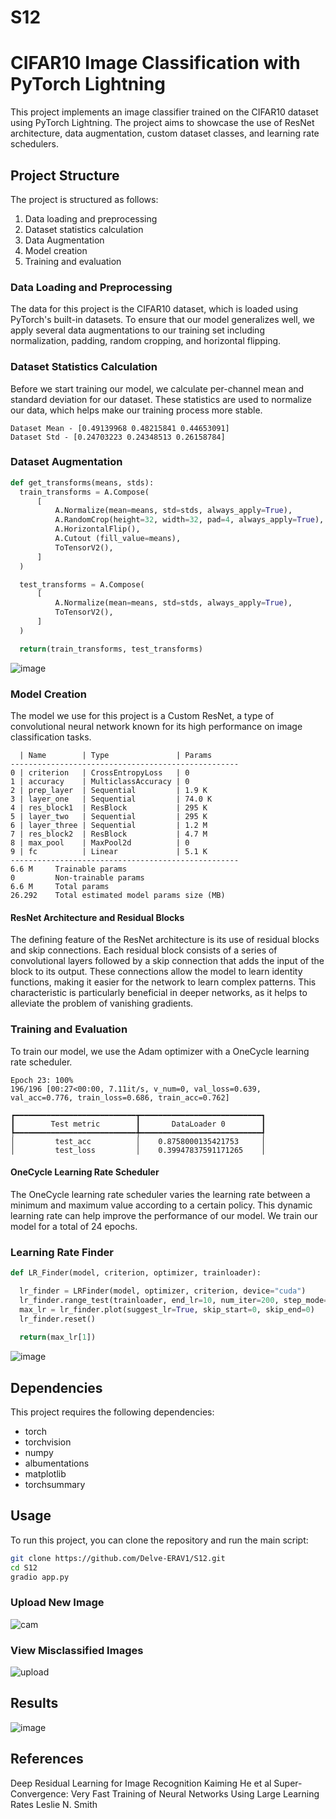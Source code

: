 # S12

# CIFAR10 Image Classification with PyTorch Lightning

This project implements an image classifier trained on the CIFAR10 dataset using PyTorch Lightning. The project aims to showcase the use of ResNet architecture, data augmentation, custom dataset classes, and learning rate schedulers.

## Project Structure

The project is structured as follows:

1. Data loading and preprocessing
2. Dataset statistics calculation
3. Data Augmentation
3. Model creation
4. Training and evaluation

### Data Loading and Preprocessing

The data for this project is the CIFAR10 dataset, which is loaded using PyTorch's built-in datasets. To ensure that our model generalizes well, we apply several data augmentations to our training set including normalization, padding, random cropping, and horizontal flipping.

### Dataset Statistics Calculation

Before we start training our model, we calculate per-channel mean and standard deviation for our dataset. These statistics are used to normalize our data, which helps make our training process more stable.

```
Dataset Mean - [0.49139968 0.48215841 0.44653091]
Dataset Std - [0.24703223 0.24348513 0.26158784] 
```

### Dataset Augmentation
```python
def get_transforms(means, stds):
  train_transforms = A.Compose(
      [
          A.Normalize(mean=means, std=stds, always_apply=True),
          A.RandomCrop(height=32, width=32, pad=4, always_apply=True),
          A.HorizontalFlip(),
          A.Cutout (fill_value=means),
          ToTensorV2(),
      ]
  )

  test_transforms = A.Compose(
      [
          A.Normalize(mean=means, std=stds, always_apply=True),
          ToTensorV2(),
      ]
  )

  return(train_transforms, test_transforms)
```
![image](https://github.com/Delve-ERAV1/S10/assets/11761529/a0098b5b-e9d4-448b-a6c1-4b24ea9bdd98)


### Model Creation

The model we use for this project is a Custom ResNet, a type of convolutional neural network known for its high performance on image classification tasks.

```
  | Name        | Type               | Params
---------------------------------------------------
0 | criterion   | CrossEntropyLoss   | 0     
1 | accuracy    | MulticlassAccuracy | 0     
2 | prep_layer  | Sequential         | 1.9 K 
3 | layer_one   | Sequential         | 74.0 K
4 | res_block1  | ResBlock           | 295 K 
5 | layer_two   | Sequential         | 295 K 
6 | layer_three | Sequential         | 1.2 M 
7 | res_block2  | ResBlock           | 4.7 M 
8 | max_pool    | MaxPool2d          | 0     
9 | fc          | Linear             | 5.1 K 
---------------------------------------------------
6.6 M     Trainable params
0         Non-trainable params
6.6 M     Total params
26.292    Total estimated model params size (MB)
```

#### ResNet Architecture and Residual Blocks

The defining feature of the ResNet architecture is its use of residual blocks and skip connections. Each residual block consists of a series of convolutional layers followed by a skip connection that adds the input of the block to its output. These connections allow the model to learn identity functions, making it easier for the network to learn complex patterns. This characteristic is particularly beneficial in deeper networks, as it helps to alleviate the problem of vanishing gradients.

### Training and Evaluation

To train our model, we use the Adam optimizer with a OneCycle learning rate scheduler. 

```
Epoch 23: 100%
196/196 [00:27<00:00, 7.11it/s, v_num=0, val_loss=0.639, val_acc=0.776, train_loss=0.686, train_acc=0.762]

┏━━━━━━━━━━━━━━━━━━━━━━━━━━━┳━━━━━━━━━━━━━━━━━━━━━━━━━━━┓
┃        Test metric        ┃       DataLoader 0        ┃
┡━━━━━━━━━━━━━━━━━━━━━━━━━━━╇━━━━━━━━━━━━━━━━━━━━━━━━━━━┩
│         test_acc          │    0.8758000135421753     │
│         test_loss         │    0.39947837591171265    │

```

#### OneCycle Learning Rate Scheduler

The OneCycle learning rate scheduler varies the learning rate between a minimum and maximum value according to a certain policy. This dynamic learning rate can help improve the performance of our model. We train our model for a total of 24 epochs.

### Learning Rate Finder

```python
def LR_Finder(model, criterion, optimizer, trainloader):

  lr_finder = LRFinder(model, optimizer, criterion, device="cuda")
  lr_finder.range_test(trainloader, end_lr=10, num_iter=200, step_mode='exp')
  max_lr = lr_finder.plot(suggest_lr=True, skip_start=0, skip_end=0)
  lr_finder.reset()
  
  return(max_lr[1])
```

![image](https://github.com/Delve-ERAV1/S12/assets/11761529/7f86fde6-532a-4c58-be91-5252216e125b)


## Dependencies

This project requires the following dependencies:

- torch
- torchvision
- numpy
- albumentations
- matplotlib
- torchsummary


## Usage

To run this project, you can clone the repository and run the main script:

```bash
git clone https://github.com/Delve-ERAV1/S12.git
cd S12
gradio app.py
```

### Upload New Image
![cam](https://github.com/Delve-ERAV1/S12/assets/11761529/465538f3-884e-4446-8e9b-ed0824dd5670)

### View Misclassified Images

![upload](https://github.com/Delve-ERAV1/S12/assets/11761529/cbb2cb46-21ee-420b-af93-e08f5a1f4505)

## Results

![image](https://github.com/Delve-ERAV1/S12/assets/11761529/9f8843f5-9465-445c-9068-50b3197ea371)

## References

Deep Residual Learning for Image Recognition Kaiming He et al
Super-Convergence: Very Fast Training of Neural Networks Using Large Learning Rates Leslie N. Smith
